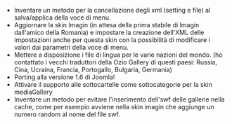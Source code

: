   * Inventare un metodo per la cancellazione degli xml (setting e file) al salva/applica della voce di menu.
  * Aggiornare la skin Imagin (in attesa della prima stabile di Imagin dall'amico della Romania) e impostare la creazione dell'XML delle impostazioni anche per questa skin con la possibilità di modificare i valori dai parametri della voce di menu.
  * Mettere a disposizione i file di lingua per le varie nazioni del mondo. (ho contattato i vecchi traduttori della Ozio Gallery di questi paesi: Russia, Cina, Ucraina, Francia, Portogallo, Bulgaria, Germania)
  * Porting alla versione 1.6 di Joomla!
  * Attivare il supporto alle sottocartelle come sottocategorie per la skin mediaGallery
  * Inventare un metodo per evitare l'inserimento dell'swf delle gallerie nella cache, come per esempio avviene nella skin imagin che aggiunge un numero random al nome del file swf.